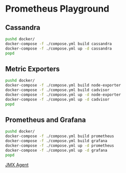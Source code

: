 # Prometheus Playground

## Cassandra

```bash
pushd docker/
docker-compose -f ./compose.yml build cassandra
docker-compose -f ./compose.yml up -d cassandra
popd
```

## Metric Exporters
```bash
pushd docker/
docker-compose -f ./compose.yml build node-exporter
docker-compose -f ./compose.yml build cadvisor
docker-compose -f ./compose.yml up -d node-exporter
docker-compose -f ./compose.yml up -d cadvisor
popd
```

## Prometheus and Grafana

```bash
pushd docker/
docker-compose -f ./compose.yml build prometheus
docker-compose -f ./compose.yml build grafana
docker-compose -f ./compose.yml up -d prometheus
docker-compose -f ./compose.yml up -d grafana
popd
```

[JMX Agent](https://www.robustperception.io/monitoring-cassandra-with-prometheus)
